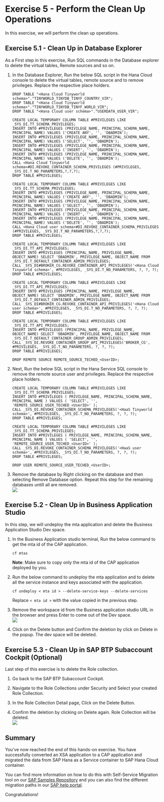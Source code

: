 # Exercise 5 - Perform the Clean Up Operations

In this exercise, we will perform the clean up operations.

## Exercise 5.1 - Clean Up in Database Explorer

As a First step in this exercise, Run SQL commands in the Database explorer to delete the virtual tables, Remote sources and so on.

1. In the Database Explorer, Run the below SQL script in the Hana Cloud console to delete the virtual tables, remote source and to remove privileges. Replace the respective place holders.
   ```
   DROP TABLE "<Hana Cloud Tinyworld schema>"."TINYWORLD_TINYDB_TINYF_COUNTRY_VIR";
   DROP TABLE "<Hana Cloud Tinyworld schema>"."TINYWORLD_TINYDB_TINYF_WORLD_VIR";
   DROP TABLE "<Hana Cloud user schema>"."USERDATA_USER_VIR";

   CREATE LOCAL TEMPORARY COLUMN TABLE #PRIVILEGES LIKE _SYS_DI.TT_SCHEMA_PRIVILEGES; 
   INSERT INTO #PRIVILEGES (PRIVILEGE_NAME, PRINCIPAL_SCHEMA_NAME, PRINCIPAL_NAME) VALUES ('CREATE ANY', '', 'DBADMIN'); 
   INSERT INTO #PRIVILEGES (PRIVILEGE_NAME, PRINCIPAL_SCHEMA_NAME, PRINCIPAL_NAME) VALUES ('SELECT', '', 'DBADMIN'); 
   INSERT INTO #PRIVILEGES (PRIVILEGE_NAME, PRINCIPAL_SCHEMA_NAME, PRINCIPAL_NAME) VALUES ('INSERT', '', 'DBADMIN'); 
   INSERT INTO #PRIVILEGES (PRIVILEGE_NAME, PRINCIPAL_SCHEMA_NAME, PRINCIPAL_NAME) VALUES ('DELETE', '', 'DBADMIN'); 
   CALL <Hana Cloud Tinyworld schema>#DI.REVOKE_CONTAINER_SCHEMA_PRIVILEGES (#PRIVILEGES, _SYS_DI.T_NO_PARAMETERS,?,?,?); 
   DROP TABLE #PRIVILEGES; 

   CREATE LOCAL TEMPORARY COLUMN TABLE #PRIVILEGES LIKE _SYS_DI.TT_SCHEMA_PRIVILEGES; 
   INSERT INTO #PRIVILEGES (PRIVILEGE_NAME, PRINCIPAL_SCHEMA_NAME, PRINCIPAL_NAME) VALUES ('CREATE ANY', '', 'DBADMIN'); 
   INSERT INTO #PRIVILEGES (PRIVILEGE_NAME, PRINCIPAL_SCHEMA_NAME, PRINCIPAL_NAME) VALUES ('SELECT', '', 'DBADMIN'); 
   INSERT INTO #PRIVILEGES (PRIVILEGE_NAME, PRINCIPAL_SCHEMA_NAME, PRINCIPAL_NAME) VALUES ('INSERT', '', 'DBADMIN'); 
   INSERT INTO #PRIVILEGES (PRIVILEGE_NAME, PRINCIPAL_SCHEMA_NAME, PRINCIPAL_NAME) VALUES ('DELETE', '', 'DBADMIN'); 
   CALL <Hana Cloud user schema>#DI.REVOKE_CONTAINER_SCHEMA_PRIVILEGES (#PRIVILEGES, _SYS_DI.T_NO_PARAMETERS,?,?,?); 
   DROP TABLE #PRIVILEGES; 

   CREATE LOCAL TEMPORARY COLUMN TABLE #PRIVILEGES LIKE _SYS_DI.TT_API_PRIVILEGES; 
   INSERT INTO #PRIVILEGES (PRINCIPAL_NAME, PRIVILEGE_NAME, OBJECT_NAME) SELECT 'DBADMIN', PRIVILEGE_NAME, OBJECT_NAME FROM _SYS_DI.T_DEFAULT_CONTAINER_ADMIN_PRIVILEGES; 
   CALL _SYS_DI#BROKER_CG.REVOKE_CONTAINER_API_PRIVILEGES('<Hana Cloud Tinyworld schema>', #PRIVILEGES, _SYS_DI.T_NO_PARAMETERS, ?, ?, ?); 
   DROP TABLE #PRIVILEGES; 

   CREATE LOCAL TEMPORARY COLUMN TABLE #PRIVILEGES LIKE _SYS_DI.TT_API_PRIVILEGES; 
   INSERT INTO #PRIVILEGES (PRINCIPAL_NAME, PRIVILEGE_NAME, OBJECT_NAME) SELECT 'DBADMIN', PRIVILEGE_NAME, OBJECT_NAME FROM _SYS_DI.T_DEFAULT_CONTAINER_ADMIN_PRIVILEGES; 
   CALL _SYS_DI#BROKER_CG.REVOKE_CONTAINER_API_PRIVILEGES('<Hana Cloud user schema>', #PRIVILEGES, _SYS_DI.T_NO_PARAMETERS, ?, ?, ?); 
   DROP TABLE #PRIVILEGES; 

   CREATE LOCAL TEMPORARY COLUMN TABLE #PRIVILEGES LIKE _SYS_DI.TT_API_PRIVILEGES; 
   INSERT INTO #PRIVILEGES (PRINCIPAL_NAME, PRIVILEGE_NAME, OBJECT_NAME) SELECT 'DBADMIN', PRIVILEGE_NAME, OBJECT_NAME FROM _SYS_DI.T_DEFAULT_CONTAINER_GROUP_ADMIN_PRIVILEGES; 
   CALL _SYS_DI.REVOKE_CONTAINER_GROUP_API_PRIVILEGES('BROKER_CG', #PRIVILEGES, _SYS_DI.T_NO_PARAMETERS, ?, ?, ?); 
   DROP TABLE #PRIVILEGES; 

   DROP REMOTE SOURCE REMOTE_SOURCE_TECHED_<UserID>;
   ```

2. Next, Run the below SQL script in the Hana Service SQL console to remove the remote source user and privileges. Replace the respective place holders.
   ```
   CREATE LOCAL TEMPORARY COLUMN TABLE #PRIVILEGES LIKE _SYS_DI.TT_SCHEMA_PRIVILEGES; 
   INSERT INTO #PRIVILEGES ( PRIVILEGE_NAME, PRINCIPAL_SCHEMA_NAME, PRINCIPAL_NAME ) VALUES ( 'SELECT', '', 'REMOTE_SOURCE_USER_TECHED_<UserID>' ); 
   CALL _SYS_DI.REVOKE_CONTAINER_SCHEMA_PRIVILEGES('<HaaS Tinyworld schema>', #PRIVILEGES, _SYS_DI.T_NO_PARAMETERS, ?, ?, ?); 
   DROP TABLE #PRIVILEGES; 

   CREATE LOCAL TEMPORARY COLUMN TABLE #PRIVILEGES LIKE _SYS_DI.TT_SCHEMA_PRIVILEGES; 
   INSERT INTO #PRIVILEGES ( PRIVILEGE_NAME, PRINCIPAL_SCHEMA_NAME, PRINCIPAL_NAME ) VALUES ( 'SELECT', '', 'REMOTE_SOURCE_USER_TECHED_<UserID>' ); 
   CALL _SYS_DI.REVOKE_CONTAINER_SCHEMA_PRIVILEGES('<HaaS user schema>', #PRIVILEGES, _SYS_DI.T_NO_PARAMETERS, ?, ?, ?); 
   DROP TABLE #PRIVILEGES; 

   DROP USER REMOTE_SOURCE_USER_TECHED_<UserID>;
   ```

3. Remove the database by Right clicking on the database and then selecting Remove Database option. Repeat this step for the remaining databases untill all are removed.
<br>![](/exercises/ex2/images/RemoveDB.png)

## Exercise 5.2 - Clean Up in Business Application Studio

In this step, we will undeploy the mta application and delete the Business Application Studio Dev space.

1. In the Business Application studio terminal, Run the below command to get the mta id of the CAP application.
   ```
   cf mtas
   ```

   **Note**: Make sure to copy only the mta id of the CAP application deployed by you.

2. Run the below command to undeploy the mta application and to delete all the service instance and keys associated with the application. 
   ```
   cf undeploy < mta id > --delete-service-keys --delete-services
   ```
   Replace ` < mta id > ` with the value copied in the previous step.

3. Remove the workspace id from the Business application studio URL in the browser and press Enter to come out of the Dev space.
<br>![](/exercises/ex2/images/DevId.png)

4. Click on the Delete button and Confirm the deletion by click on Delete in the popup. The dev space will be deleted.

## Exercise 5.3 - Clean Up in SAP BTP Subaccount Cockpit (Optional)

Last step of this exercise is to delete the Role collection.

1. Go back to the SAP BTP Subaccount Cockpit.

2. Navigate to the Role Collections under Security and Select your created Role Collection.

3. In the Role Collection Detail page, Click on the Delete Button.

4. Confirm the deletion by clicking on Delete again. Role Collection will be deleted.
<br>![](/exercises/ex2/images/RCDelete.png)

## Summary

You've now reached the end of this hands-on exercise. You have successfully converted an XSA application to a CAP application and migrated the data from SAP Hana as a Service container to SAP Hana Cloud container.

You can find more information on how to do this with Self-Service Migration tool on our [SAP Samples Repository](https://github.com/SAP-samples/xsa-cap-migration.git) and you can also find the different migration paths in our [SAP help portal](https://help.sap.com/docs/SAP_HANA_PLATFORM/58d81eb4c9bc4899ba972c9fe7a1a115/2aa5aa246a704e199cd06ca5c84d1155.html).

Congratulations!
